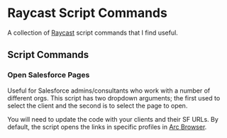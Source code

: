# Raycast Script Commands

A collection of [Raycast](https://raycast.com) script commands that I find useful.

## Script Commands

### Open Salesforce Pages

Useful for Salesforce admins/consultants who work with a number of different orgs. This script has two dropdown arguments; the first used to select the client and the second is to select the page to open.

You will need to update the code with your clients and their SF URLs. By default, the script opens the links in specific profiles in [Arc Browser](https://arc.net). 